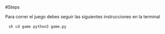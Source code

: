 #Steps

Para correr el juego debes seguir las siguientes instrucciones en la terminal

` ` ` sh
cd game
python3 game.py
` ` ` 
